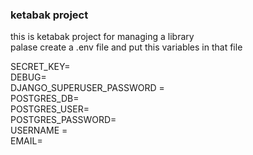 ### ketabak project ###

this is ketabak project for managing a library <br/> 
palase create a .env file and put this variables in that file

SECRET_KEY=<br/>
DEBUG=<br/>
DJANGO_SUPERUSER_PASSWORD = <br/>
POSTGRES_DB=<br/>
POSTGRES_USER=<br/>
POSTGRES_PASSWORD=<br/>
USERNAME = <br/>
EMAIL=<br/>